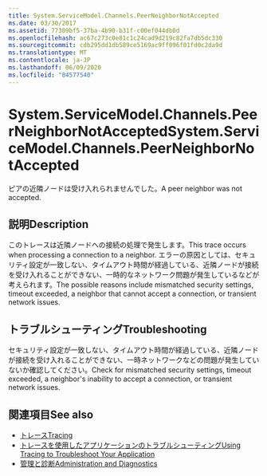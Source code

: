 ```yaml
---
title: System.ServiceModel.Channels.PeerNeighborNotAccepted
ms.date: 03/30/2017
ms.assetid: 77309bf5-37ba-4b90-b31f-c00ef044db0d
ms.openlocfilehash: ac67c273c0e81c1c24cad9d219c82fa7db5dc330
ms.sourcegitcommit: cdb295dd1db589ce5169ac9ff096f01fd0c2da9d
ms.translationtype: MT
ms.contentlocale: ja-JP
ms.lasthandoff: 06/09/2020
ms.locfileid: "84577540"
---
```

# <a name="systemservicemodelchannelspeerneighbornotaccepted"></a><span data-ttu-id="438d6-102">System.ServiceModel.Channels.PeerNeighborNotAccepted</span><span class="sxs-lookup"><span data-stu-id="438d6-102">System.ServiceModel.Channels.PeerNeighborNotAccepted</span></span>
<span data-ttu-id="438d6-103">ピアの近隣ノードは受け入れられませんでした。</span><span class="sxs-lookup"><span data-stu-id="438d6-103">A peer neighbor was not accepted.</span></span>  
  
## <a name="description"></a><span data-ttu-id="438d6-104">説明</span><span class="sxs-lookup"><span data-stu-id="438d6-104">Description</span></span>  
 <span data-ttu-id="438d6-105">このトレースは近隣ノードへの接続の処理で発生します。</span><span class="sxs-lookup"><span data-stu-id="438d6-105">This trace occurs when processing a connection to a neighbor.</span></span> <span data-ttu-id="438d6-106">エラーの原因としては、セキュリティ設定が一致しない、タイムアウト時間が経過している、近隣ノードが接続を受け入れることができない、一時的なネットワーク問題が発生しているなどが考えられます。</span><span class="sxs-lookup"><span data-stu-id="438d6-106">The possible reasons include mismatched security settings, timeout exceeded, a neighbor that cannot accept a connection, or transient network issues.</span></span>  
  
## <a name="troubleshooting"></a><span data-ttu-id="438d6-107">トラブルシューティング</span><span class="sxs-lookup"><span data-stu-id="438d6-107">Troubleshooting</span></span>  
 <span data-ttu-id="438d6-108">セキュリティ設定が一致しない、タイムアウト時間が経過している、近隣ノードが接続を受け入れることができない、一時ネットワークなどの問題が発生していないか確認してください。</span><span class="sxs-lookup"><span data-stu-id="438d6-108">Check for mismatched security settings, timeout exceeded, a neighbor's inability to accept a connection, or transient network issues.</span></span>  
  
## <a name="see-also"></a><span data-ttu-id="438d6-109">関連項目</span><span class="sxs-lookup"><span data-stu-id="438d6-109">See also</span></span>

- [<span data-ttu-id="438d6-110">トレース</span><span class="sxs-lookup"><span data-stu-id="438d6-110">Tracing</span></span>](index.md)
- [<span data-ttu-id="438d6-111">トレースを使用したアプリケーションのトラブルシューティング</span><span class="sxs-lookup"><span data-stu-id="438d6-111">Using Tracing to Troubleshoot Your Application</span></span>](using-tracing-to-troubleshoot-your-application.md)
- [<span data-ttu-id="438d6-112">管理と診断</span><span class="sxs-lookup"><span data-stu-id="438d6-112">Administration and Diagnostics</span></span>](../index.md)
